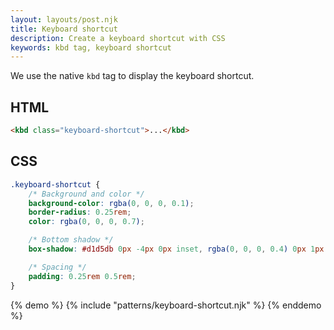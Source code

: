 ```yaml
---
layout: layouts/post.njk
title: Keyboard shortcut
description: Create a keyboard shortcut with CSS
keywords: kbd tag, keyboard shortcut
---
```


We use the native `kbd` tag to display the keyboard shortcut.

## HTML

```html
<kbd class="keyboard-shortcut">...</kbd>
```

## CSS

```css
.keyboard-shortcut {
    /* Background and color */
    background-color: rgba(0, 0, 0, 0.1);
    border-radius: 0.25rem;
    color: rgba(0, 0, 0, 0.7);

    /* Bottom shadow */
    box-shadow: #d1d5db 0px -4px 0px inset, rgba(0, 0, 0, 0.4) 0px 1px 1px;

    /* Spacing */
    padding: 0.25rem 0.5rem;
}
```

{% demo %}
{% include "patterns/keyboard-shortcut.njk" %}
{% enddemo %}
